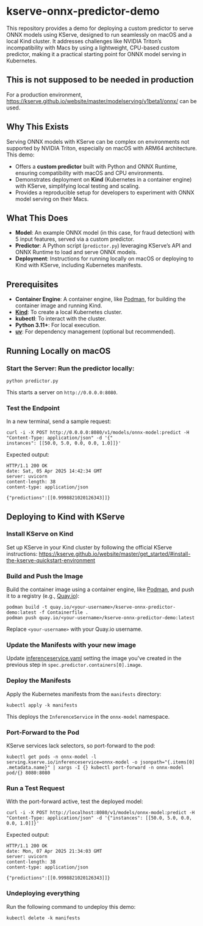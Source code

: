 # kserve-onnx-predictor-demo

This repository provides a demo for deploying a custom predictor to serve ONNX models using KServe, designed to run
seamlessly on macOS and a local Kind cluster. It addresses challenges like NVIDIA Triton’s incompatibility with Macs by
using a lightweight, CPU-based custom predictor, making it a practical starting point for ONNX model serving in
Kubernetes.

## This is not supposed to be needed in production

For a production environment, https://kserve.github.io/website/master/modelserving/v1beta1/onnx/ can be used.

## Why This Exists

Serving ONNX models with KServe can be complex on environments not supported by NVIDIA Triton, especially on macOS with
ARM64 architecture. This demo:

- Offers a **custom predictor** built with Python and ONNX Runtime, ensuring compatibility with macOS and CPU
  environments.
- Demonstrates deployment on **Kind** (Kubernetes in a container engine) with KServe, simplifying local testing and
  scaling.
- Provides a reproducible setup for developers to experiment with ONNX model serving on their Macs.

## What This Does

- **Model**: An example ONNX model (in this case, for fraud detection) with 5 input features, served via a custom
  predictor.
- **Predictor**: A Python script (`predictor.py`) leveraging KServe’s API and ONNX Runtime to load and serve ONNX
  models.
- **Deployment**: Instructions for running locally on macOS or deploying to Kind with KServe, including Kubernetes
  manifests.

## Prerequisites

- **Container Engine**: A container engine, like [Podman](https://podman.io), for building the container image and
  running Kind.
- **[Kind](https://kind.sigs.k8s.io)**: To create a local Kubernetes cluster.
- **kubectl**: To interact with the cluster.
- **Python 3.11+**: For local execution.
- **[uv](https://docs.astral.sh/uv/)**: For dependency management (optional but recommended).

## Running Locally on macOS

### Start the Server: Run the predictor locally:

```shell
python predictor.py
```

This starts a server on `http://0.0.0.0:8080`.

### Test the Endpoint

In a new terminal, send a sample request:

```shell
curl -i -X POST http://0.0.0.0:8080/v1/models/onnx-model:predict -H "Content-Type: application/json" -d '{"
instances": [[50.0, 5.0, 0.0, 0.0, 1.0]]}'
```

Expected output:

```shell
HTTP/1.1 200 OK
date: Sat, 05 Apr 2025 14:42:34 GMT
server: uvicorn
content-length: 38
content-type: application/json

{"predictions":[[0.9998821020126343]]}
```

## Deploying to Kind with KServe

### Install KServe on Kind

Set up KServe in your Kind cluster by following the official KServe
instructions: https://kserve.github.io/website/master/get_started/#install-the-kserve-quickstart-environment

### Build and Push the Image

Build the container image using a container engine, like [Podman](https://podman.io), and push it to a registry
(e.g., [Quay.io](https://quay.io)):

```shell
podman build -t quay.io/<your-username>/kserve-onnx-predictor-demo:latest -f Containerfile .
podman push quay.io/<your-username>/kserve-onnx-predictor-demo:latest
```

Replace `<your-username>` with your Quay.io username.

### Update the Manifests with your new image

Update [inferenceservice.yaml](manifests/inferenceservice.yaml) setting the image you've created in the previous step in
`spec.predictor.containers[0].image`.

### Deploy the Manifests

Apply the Kubernetes manifests from the `manifests` directory:

```shell
kubectl apply -k manifests
```

This deploys the `InferenceService` in the `onnx-model` namespace.

### Port-Forward to the Pod

KServe services lack selectors, so port-forward to the pod:

```shell
kubectl get pods -n onnx-model -l serving.kserve.io/inferenceservice=onnx-model -o jsonpath="{.items[0]
.metadata.name}" | xargs -I {} kubectl port-forward -n onnx-model pod/{} 8080:8080
```

### Run a Test Request

With the port-forward active, test the deployed model:

```shell
curl -i -X POST http://localhost:8080/v1/models/onnx-model:predict -H "Content-Type: application/json" -d '{"instances": [[50.0, 5.0, 0.0, 0.0, 1.0]]}'
```

Expected output:

```
HTTP/1.1 200 OK
date: Mon, 07 Apr 2025 21:34:03 GMT
server: uvicorn
content-length: 38
content-type: application/json

{"predictions":[[0.9998821020126343]]}
```

### Undeploying everything

Run the following command to undeploy this demo:

```shell
kubectl delete -k manifests
```
